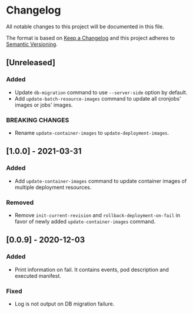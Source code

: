 # Changelog
All notable changes to this project will be documented in this file.

The format is based on [Keep a Changelog](http://keepachangelog.com/)
and this project adheres to [Semantic Versioning](http://semver.org/).

## [Unreleased]

### Added

- Update `db-migration` command to use `--server-side` option by default.
- Add `update-batch-resource-images` command to update all cronjobs' images or jobs' images.

### BREAKING CHANGES

- Rename `update-container-images` to `update-deployment-images`.

## [1.0.0] - 2021-03-31

### Added

- Add `update-container-images` command to update container images of multiple deployment resources.

### Removed

- Remove `init-current-revision` and `rollback-deployment-on-fail` in favor of newly added `update-container-images` command.

## [0.0.9] - 2020-12-03

### Added

- Print information on fail. It contains events, pod description and executed manifest.

### Fixed

- Log is not output on DB migration failure.
